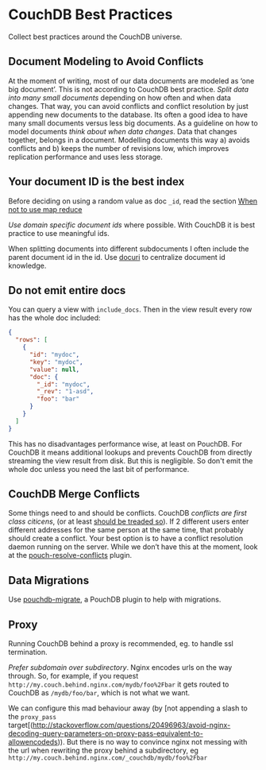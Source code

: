 # CouchDB Best Practices
Collect best practices around the CouchDB universe.

## Document Modeling to Avoid Conflicts
At the moment of writing, most of our data documents are modeled as ‘one big
document’. This is not according to CouchDB best practice. *Split data into many
small documents* depending on how often and when data changes.  That way, you can
avoid conflicts and conflict resolution by just appending new documents to the
database. Its often a good idea to have many small documents versus less big
documents. As a guideline on how to model documents *think about when data
changes*. Data that changes together, belongs in a document. Modelling documents
this way a) avoids conflicts and b) keeps the number of revisions low, which
improves replication performance and uses less storage.

## Your document ID is the best index
Before deciding on using a random value as doc `_id`, read the section [When not
to use map
reduce](http://pouchdb.com/2014/05/01/secondary-indexes-have-landed-in-pouchdb.html)

*Use domain specific document ids* where possible. With CouchDB it is best
practice to use meaningful ids.

When splitting documents into different subdocuments I often include the parent
document id in the id. Use [docuri](https://github.com/jo/docuri/) to centralize
document id knowledge.

## Do not emit entire docs
You can query a view with `include_docs`. Then in the view result every row has
the whole doc included:
```json
{
  "rows": [
    {
      "id": "mydoc",
      "key": "mydoc",
      "value": null,
      "doc": {
        "_id": "mydoc",
        "_rev": "1-asd",
        "foo": "bar"
      }
    }
  ]
}
```
This has no disadvantages performance wise, at least on PouchDB. For CouchDB it
means additional lookups and prevents CouchDB from directly streaming the view
result from disk. But this is negligible. So don't emit the whole doc unless you
need the last bit of performance.

## CouchDB Merge Conflicts
Some things need to and should be conflicts. CouchDB *conflicts are first class
citicens*, (or at least [should be treaded
so](https://gist.github.com/rnewson/2387973#file-gistfile1-txt-L6)). If 2
different users enter different addresses for the same person at the same time,
that probably should create a conflict. Your best option is to have a conflict
resolution daemon running on the server. While we don’t have this at the moment,
look at the
[pouch-resolve-conflicts](https://github.com/jo/pouch-resolve-conflicts) plugin.

## Data Migrations
Use [pouchdb-migrate](https://github.com/eHealthAfrica/pouchdb-migrate), a
PouchDB plugin to help with migrations.

## Proxy
Running CouchDB behind a proxy is recommended, eg. to handle ssl termination.

*Prefer subdomain over subdirectory*.  Nginx encodes urls on the way through.
So, for example, if you request
`http://my.couch.behind.nginx.com/mydb/foo%2Fbar` it gets routed to CouchDB as
`/mydb/foo/bar`, which is not what we want.

We can configure this mad behaviour away (by [not appending a slash to the
`proxy_pass`
target[(http://stackoverflow.com/questions/20496963/avoid-nginx-decoding-query-parameters-on-proxy-pass-equivalent-to-allowencodeds)).
But there is no way to convince nginx not messing with the url when rewriting
the proxy behind a subdirectory, eg
`http://my.couch.behind.nginx.com/_couchdb/mydb/foo%2Fbar`


